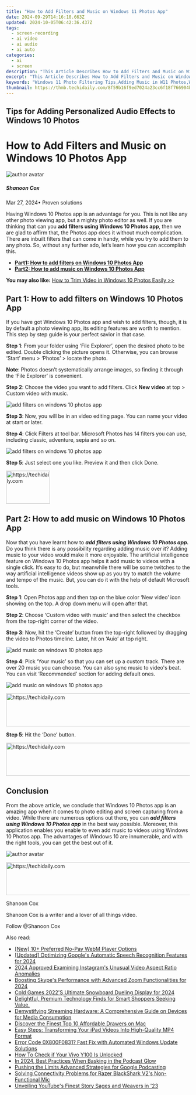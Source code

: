```yaml
---
title: "How to Add Filters and Music on Windows 11 Photos App"
date: 2024-09-29T14:16:10.663Z
updated: 2024-10-05T06:42:36.437Z
tags: 
  - screen-recording
  - ai video
  - ai audio
  - ai auto
categories: 
  - ai
  - screen
description: "This Article Describes How to Add Filters and Music on Windows 11 Photos App"
excerpt: "This Article Describes How to Add Filters and Music on Windows 11 Photos App"
keywords: "Windows 11 Photo Filtering Tips,Adding Music in W11 Photos,Windows 11 Photos Editing Guide,Windows 11 Photos App Filters,Enhance Photos on W11 App,Customize W11 Photo Music,Music Integration W11 Photos"
thumbnail: https://thmb.techidaily.com/8f59b16f9ed7024a23cc6f18f766904b6f418e4c5b8df6a84d93cf668a943550.jpg
---
```


## Tips for Adding Personalized Audio Effects to Windows 10 Photos

# How to Add Filters and Music on Windows 10 Photos App

![author avatar](https://images.wondershare.com/filmora/article-images/shannon-cox.jpg)

##### Shanoon Cox

 Mar 27, 2024• Proven solutions

Having Windows 10 Photos app is an advantage for you. This is not like any other photo viewing app, but a mighty photo editor as well. If you are thinking that can you **add filters using Windows 10 Photos app**, then we are glad to affirm that, the Photos app does it without much complication. There are inbuilt filters that can come in handy, while you try to add them to any photo. So, without any further ado, let’s learn how you can accomplish this.

* [**Part1: How to add filters on Windows 10 Photos App**](#part1)
* [**Part2: How to add music on Windows 10 Photos App**](#part2)

**You may also like:** [How to Trim Video in Windows 10 Photos Easily >>](https://tools.techidaily.com/wondershare/filmora/download/)

## Part 1: How to add filters on Windows 10 Photos App

If you have got Windows 10 Photos app and wish to add filters, though, it is by default a photo viewing app, its editing features are worth to mention. This step by step guide is your perfect savior in that case.

**Step 1**: From your folder using ‘File Explorer’, open the desired photo to be edited. Double clicking the picture opens it. Otherwise, you can browse ‘Start’ menu > ‘Photos’ > locate the photo.

**Note**: Photos doesn’t systematically arrange images, so finding it through the ‘File Explorer’ is convenient.

**Step 2**: Choose the video you want to add filters. Click **New video** at top > Custom video with music.

![ add filters on windows 10 photos app](https://images.wondershare.com/filmora/article-images/add-filters.jpg)

**Step 3**: Now, you will be in an video editing page. You can name your video at start or later.

**Step 4**: Click Filters at tool bar. Microsoft Photos has 14 filters you can use, including classic, adventure, sepia and so on.

![ add filters on windows 10 photos app](https://images.wondershare.com/filmora/article-images/edit-filters-microsoft-photos.jpg)

**Step 5**: Just select one you like. Preview it and then click Done.

<!-- affiliate ads begin -->
<a href="https://aligracehair.sjv.io/c/5597632/2135349/19272" target="_top" id="2135349">
  <img src="//a.impactradius-go.com/display-ad/19272-2135349" border="0" alt="https://techidaily.com" width="120" height="90"/>
</a>
<img height="0" width="0" src="https://aligracehair.sjv.io/i/5597632/2135349/19272" style="position:absolute;visibility:hidden;" border="0" />
<!-- affiliate ads end -->

## Part 2: How to add music on Windows 10 Photos App

Now that you have learnt how to **_add filters using Windows 10 Photos app._** Do you think there is any possibility regarding adding music over it? Adding music to your video would make it more enjoyable. The artificial intelligence feature on Windows 10 Photos app helps it add music to videos with a single click. It’s easy to do, but meanwhile there will be some twitches to the way artificial intelligence videos show up as you try to match the volume and tempo of the music. But, you can do it with the help of default Microsoft tools.

**Step 1**: Open Photos app and then tap on the blue color ‘New video’ icon showing on the top. A drop down menu will open after that.

**Step 2**: Choose ‘Custom video with music’ and then select the checkbox from the top-right corner of the video.

**Step 3**: Now, hit the ‘Create’ button from the top-right followed by dragging the video to Photos timeline. Later, hit on ‘Auio’ at top right.

![ add music on windows 10 photos app](https://images.wondershare.com/filmora/article-images/add-music-to-video-photos-app.jpg)

**Step 4**: Pick ‘Your music’ so that you can set up a custom track. There are over 20 music you can choose. You can also sync music to video's beat. You can visit ‘Recommended’ section for adding default ones.

![add music on windows 10 photos app](https://images.wondershare.com/filmora/article-images/choose-music-to-video-photos-app.jpg)

<!-- affiliate ads begin -->
<a href="https://appsumo.8odi.net/c/5597632/2105883/7443" target="_top" id="2105883">
  <img src="//a.impactradius-go.com/display-ad/7443-2105883" border="0" alt="https://techidaily.com" width="728" height="90"/>
</a>
<img height="0" width="0" src="https://appsumo.8odi.net/i/5597632/2105883/7443" style="position:absolute;visibility:hidden;" border="0" />
<!-- affiliate ads end -->

**Step 5**: Hit the ‘Done’ button.

<!-- affiliate ads begin -->
<a href="https://ephamedtechinc.pxf.io/c/5597632/2137202/26400" target="_top" id="2137202">
  <img src="//a.impactradius-go.com/display-ad/26400-2137202" border="0" alt="https://techidaily.com" width="728" height="90"/>
</a>
<img height="0" width="0" src="https://ephamedtechinc.pxf.io/i/5597632/2137202/26400" style="position:absolute;visibility:hidden;" border="0" />
<!-- affiliate ads end -->

## Conclusion

From the above article, we conclude that Windows 10 Photos app is an amazing app when it comes to photo editing and screen capturing from a video. While there are numerous options out there, you can **_add filters using Windows 10 Photos app_** in the best way possible. Moreover, this application enables you enable to even add music to videos using Windows 10 Photos app. The advantages of Windows 10 are innumerable, and with the right tools, you can get the best out of it.

![author avatar](https://images.wondershare.com/filmora/article-images/shannon-cox.jpg)

<!-- affiliate ads begin -->
<a href="https://appsumo.8odi.net/c/5597632/2137411/7443" target="_top" id="2137411">
  <img src="//a.impactradius-go.com/display-ad/7443-2137411" border="0" alt="https://techidaily.com" width="600" height="90"/>
</a>
<img height="0" width="0" src="https://appsumo.8odi.net/i/5597632/2137411/7443" style="position:absolute;visibility:hidden;" border="0" />
<!-- affiliate ads end -->

Shanoon Cox

Shanoon Cox is a writer and a lover of all things video.

Follow @Shanoon Cox

<ins class="adsbygoogle"
      style="display:block"
      data-ad-client="ca-pub-7571918770474297"
      data-ad-slot="8358498916"
      data-ad-format="auto"
      data-full-width-responsive="true"></ins>

<span class="atpl-alsoreadstyle">Also read:</span>
<div><ul>
<li><a href="https://extra-tips.techidaily.com/new-10plus-preferred-no-pay-webm-player-options/"><u>[New] 10+ Preferred No-Pay WebM Player Options</u></a></li>
<li><a href="https://visual-screen-recording.techidaily.com/updated-optimizing-googles-automatic-speech-recognition-features-for-2024/"><u>[Updated] Optimizing Google's Automatic Speech Recognition Features for 2024</u></a></li>
<li><a href="https://some-techniques.techidaily.com/2024-approved-examining-instagrams-unusual-video-aspect-ratio-anomalies/"><u>2024 Approved Examining Instagram's Unusual Video Aspect Ratio Anomalies</u></a></li>
<li><a href="https://extra-tips.techidaily.com/boosting-skypes-performance-with-advanced-zoom-functionalities-for-2024/"><u>Boosting Skype's Performance with Advanced Zoom Functionalities for 2024</u></a></li>
<li><a href="https://extra-tips.techidaily.com/cold-games-2022s-ultimate-snowboard-dueling-display-for-2024/"><u>Cold Games 2022'S Ultimate Snowboard Dueling Display for 2024</u></a></li>
<li><a href="https://tech-recovery.techidaily.com/1722859664165-delightful-premium-technology-finds-for-smart-shoppers-seeking-value/"><u>Delightful, Premium Technology Finds for Smart Shoppers Seeking Value.</u></a></li>
<li><a href="https://techtrends.techidaily.com/demystifying-streaming-hardware-a-comprehensive-guide-on-devices-for-media-consumption/"><u>Demystifying Streaming Hardware: A Comprehensive Guide on Devices for Media Consumption</u></a></li>
<li><a href="https://extra-tips.techidaily.com/discover-the-finest-top-10-affordable-drawers-on-mac/"><u>Discover the Finest Top 10 Affordable Drawers on Mac</u></a></li>
<li><a href="https://tech-savvy.techidaily.com/easy-steps-transforming-your-ipad-videos-into-high-quality-mp4-format/"><u>Easy Steps: Transforming Your iPad Videos Into High-Quality MP4 Format</u></a></li>
<li><a href="https://win-howtos.techidaily.com/error-code-0x800f0831-fast-fix-with-automated-windows-update-solutions/"><u>Error Code 0X800F0831? Fast Fix with Automated Windows Update Solutions</u></a></li>
<li><a href="https://sim-unlock.techidaily.com/how-to-check-if-your-vivo-y100-is-unlocked-by-drfone-android/"><u>How To Check if Your Vivo Y100 Is Unlocked</u></a></li>
<li><a href="https://extra-tips.techidaily.com/in-2024-best-practices-when-basking-in-the-podcast-glow/"><u>In 2024, Best Practices When Basking in the Podcast Glow</u></a></li>
<li><a href="https://extra-tips.techidaily.com/pushing-the-limits-advanced-strategies-for-google-podcasting/"><u>Pushing the Limits Advanced Strategies for Google Podcasting</u></a></li>
<li><a href="https://sound-issues.techidaily.com/solving-connectivity-problems-for-razer-blackshark-v2s-non-functional-mic/"><u>Solving Connectivity Problems for Razer BlackShark V2's Non-Functional Mic</u></a></li>
<li><a href="https://extra-tips.techidaily.com/unveiling-youtubes-finest-story-sages-and-weavers-in-23/"><u>Unveiling YouTube's Finest Story Sages and Weavers in '23</u></a></li>
</ul></div>

